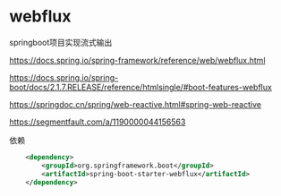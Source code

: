 # webflux
springboot项目实现流式输出

https://docs.spring.io/spring-framework/reference/web/webflux.html

https://docs.spring.io/spring-boot/docs/2.1.7.RELEASE/reference/htmlsingle/#boot-features-webflux

https://springdoc.cn/spring/web-reactive.html#spring-web-reactive

https://segmentfault.com/a/1190000044156563

依赖
```xml
    <dependency>
        <groupId>org.springframework.boot</groupId>
        <artifactId>spring-boot-starter-webflux</artifactId>
    </dependency>
```
